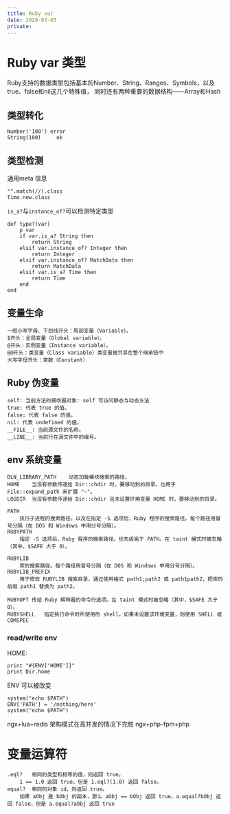 ```yaml
---
title: Ruby var
date: 2020-03-03
private: 
---
```

# Ruby var 类型
Ruby支持的数据类型包括基本的Number、String、Ranges、Symbols，以及true、false和nil这几个特殊值，
同时还有两种重要的数据结构——Array和Hash

## 类型转化

    Number('100') error
    String(100)     ok

## 类型检测
通用meta 信息

    "".match(//).class
    Time.new.class

`is_a?`与`instance_of?`可以检测特定类型

    def type?(var)
        p var
        if var.is_a? String then
            return String
        elsif var.instance_of? Integer then
            return Integer
        elsif var.instance_of? MatchData then
            return MatchData
        elsif var.is_a? Time then
            return Time
        end
    end


## 变量生命
    一般小写字母、下划线开头：局部变量（Variable）。
    $开头：全局变量（Global variable）。
    @开头：实例变量（Instance variable）。
    @@开头：类变量（Class variable）类变量被共享在整个继承链中
    大写字母开头：常数（Constant）

## Ruby 伪变量

    self: 当前方法的接收器对象: self 可访问静态与动态方法
    true: 代表 true 的值。
    false: 代表 false 的值。
    nil: 代表 undefined 的值。
    __FILE__: 当前源文件的名称。
    __LINE__: 当前行在源文件中的编号。

## env 系统变量
    DLN_LIBRARY_PATH	动态加载模块搜索的路径。
    HOME	当没有参数传递给 Dir::chdir 时，要移动到的目录。也用于 File::expand_path 来扩展 "~"。
    LOGDIR	当没有参数传递给 Dir::chdir 且未设置环境变量 HOME 时，要移动到的目录。

    PATH	
        执行子进程的搜索路径，以及在指定 -S 选项后，Ruby 程序的搜索路径。每个路径用冒号分隔（在 DOS 和 Windows 中用分号分隔）。
    RUBYPATH	
        指定 -S 选项后，Ruby 程序的搜索路径。优先级高于 PATH。在 taint 模式时被忽略（其中，$SAFE 大于 0）。

    RUBYLIB	
        库的搜索路径。每个路径用冒号分隔（在 DOS 和 Windows 中用分号分隔）。
    RUBYLIB_PREFIX	
        用于修改 RUBYLIB 搜索目录，通过使用格式 path1;path2 或 path1path2，把库的前缀 path1 替换为 path2。

    RUBYOPT	传给 Ruby 解释器的命令行选项。在 taint 模式时被忽略（其中，$SAFE 大于 0）。
    RUBYSHELL	指定执行命令时所使用的 shell。如果未设置该环境变量，则使用 SHELL 或 COMSPEC

### read/write env
HOME:

    print "#{ENV['HOME']}"
    print Dir.home

ENV 可以被改变

    system("echo $PATH")
    ENV['PATH'] = '/nothing/here'
    system("echo $PATH")

ngx+lua+redis 架构模式在高并发的情况下完胜 ngx+php-fpm+php

# 变量运算符
    .eql?	相同的类型和相等的值，则返回 true。	
        1 == 1.0 返回 true，但是 1.eql?(1.0) 返回 false。
    equal?	相同的对象 id，则返回 true。	
        如果 aObj 是 bObj 的副本，那么 aObj == bObj 返回 true，a.equal?bObj 返回 false，但是 a.equal?aObj 返回 true